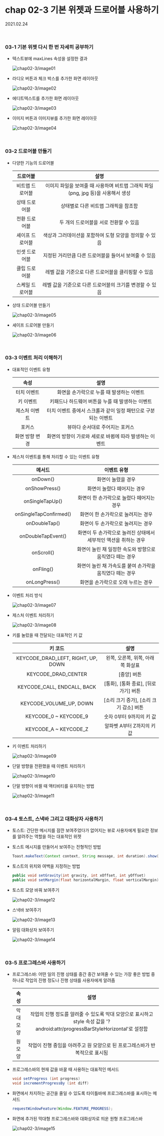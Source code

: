 # chap 02-3 기본 위젯과 드로어블 사용하기

2021.02.24

<br>

### 03-1 기본 위젯 다시 한 번 자세히 공부하기

* 텍스트뷰에 maxLines 속성을 설정한 결과

  ![chap02-3/image01](https://github.com/hyunmin0317/AndroidProgramming/blob/master/chap02/section3/github/image01.png?raw=true)

* 라디오 버튼과 체크 박스를 추가한 화면 레이아웃

  ![chap02-3/image02](https://github.com/hyunmin0317/AndroidProgramming/blob/master/chap02/section3/github/image02.png?raw=true)

* 에디트텍스트를 추가한 화면 레이아웃

  ![chap02-3/image03](https://github.com/hyunmin0317/AndroidProgramming/blob/master/chap02/section3/github/image03.png?raw=true)

* 이미지 버튼과 이미지뷰를 추가한 화면 레이아웃

  ![chap02-3/image04](https://github.com/hyunmin0317/AndroidProgramming/blob/master/chap02/section3/github/image04.png?raw=true)

<br>

### 03-2 드로어블 만들기

* 다양한 기능의 드로어블

  |    드로어블     |                             설명                             |
  | :-------------: | :----------------------------------------------------------: |
  | 비트맵 드로어블 | 이미지 파일을 보여줄 때 사용하며 비트맵 그래픽 파일 (png, jpg 등)을 사용해서 생성 |
  |  상태 드로어블  |             상태별로 다른 비트맵 그래픽을 참조함             |
  |  전환 드로어블  |            두 개의 드로어블을 서로 전환할 수 있음            |
  | 셰이프 드로어블 |   색상과 그러데이션을 포함하여 도형 모양을 정의할 수 있음    |
  |  인셋 드로어블  |    지정된 거리만큼 다른 드로어블을 들어서 보여줄 수 있음     |
  |  클립 드로어블  |     레벨 값을 기준으로 다른 드로어블을 클리핑할 수 있음      |
  | 스케일 드로어블 |   레벨 값을 기준으로 다른 드로어블의 크기를 변경할 수 있음   |

* 상태 드로어블 만들기

  ![chap02-3/image05](https://github.com/hyunmin0317/AndroidProgramming/blob/master/chap02/section3/github/image05.png?raw=true)

* 셰이프 드로어블 만들기

  ![chap02-3/image06](https://github.com/hyunmin0317/AndroidProgramming/blob/master/chap02/section3/github/image06.png?raw=true)

<br>

### 03-3 이벤트 처리 이해하기

* 대표적인 이벤트 유형

  |      속성      |                             설명                             |
  | :------------: | :----------------------------------------------------------: |
  |  터치 이벤트   |          화면을 손가락으로 누를 때 발생하는 이벤트           |
  |   키 이벤트    |       키패드나 하드웨어 버튼을 누를 때 발생하는 이벤트       |
  | 제스처 이벤트  | 터치 이벤트 중에서 스크롤과 같이 일정 패턴으로 구분되는 이벤트 |
  |     포커스     |               뷰마다 순서대로 주어지는 포커스                |
  | 화면 방향 변경 |   화면의 방향이 가로와 세로로 바뀜에 따라 발생하는 이벤트    |

* 제스처 이벤트를 통해 처리할 수 있는 이벤트 유형

  |         메서드         |                         이벤트 유형                          |
  | :--------------------: | :----------------------------------------------------------: |
  |        onDown()        |                      화면이 눌렸을 경우                      |
  |     onShowPress()      |                 화면이 눌렸다 떼어지는 경우                  |
  |    onSingleTapUp()     |          화면이 한 손가락으로 눌렸다 떼어지는 경우           |
  | onSingleTapConfirmed() |              화면이 한 손가락으로 눌려지는 경우              |
  |     onDoubleTap()      |              화면이 두 손가락으로 눌려지는 경우              |
  |   onDoubleTapEvent()   | 화면이 두 손가락으로 눌려진 상태에서 세부적인 액션을 취하는 경우 |
  |       onScroll()       |   화면이 눌린 채 일정한 속도와 방향으로 움직였다 떼는 경우   |
  |       onFling()        |   화면이 눌린 채 가속도를 붙여 손가락을 움직였다 떼는 경우   |
  |     onLongPress()      |              화면을 손가락으로 오래 누르는 경우              |

* 이벤트 처리 방식

  ![chap02-3/image07](https://github.com/hyunmin0317/AndroidProgramming/blob/master/chap02/section3/github/image07.png?raw=true)

* 제스처 이벤트 처리하기

  ![chap02-3/image08](https://github.com/hyunmin0317/AndroidProgramming/blob/master/chap02/section3/github/image08.png?raw=true)

* 키를 눌렀을 때 전달되는 대표적인 키 값

  |              키 코드               |                  설명                   |
  | :--------------------------------: | :-------------------------------------: |
  | KEYCODE_DRAD_LEFT, RIGHT, UP, DOWN |    왼쪽, 오른쪽, 위쪽, 아래쪽 화살표    |
  |        KEYCODE_DRAD_CENTER         |               [중앙] 버튼               |
  |    KEYCODE_CALL, ENDCALL, BACK     |  [통화], [통화 종료], [뒤로 가기] 버튼  |
  |      KEYCODE_VOLUME_UP, DOWN       | [소리 크기 증가], [소리 크기 감소] 버튼 |
  |       KEYCODE_0 ~ KEYCODE_9        |        숫자 0부터 9까지의 키 값         |
  |       KEYCODE_A ~ KEYCODE_Z        |       알파벳 A부터 Z까지의 키 값        |

* 키 이벤트 처리하기

  ![chap02-3/image09](https://github.com/hyunmin0317/AndroidProgramming/blob/master/chap02/section3/github/image09.png?raw=true)

* 단말 방향을 전환했을 때 이벤트 처리하기

  ![chap02-3/image10](https://github.com/hyunmin0317/AndroidProgramming/blob/master/chap02/section3/github/image10.png?raw=true)
  
* 단말 방향이 바뀔 때 액티비티를 유지하는 방법

  ![chap02-3/image11](https://github.com/hyunmin0317/AndroidProgramming/blob/master/chap02/section3/github/image11.png?raw=true)

<br>

### 03-4 토스트, 스낵바 그리고 대화상자 사용하기

* 토스트: 간단한 메시지를 잠깐 보여주었다가 없어지는 뷰로 사용자에게 필요한 정보를 알려주는 역할을 하는 대표적인 위젯

* 토스트 메시지를 만들어서 보여주는 전형적인 방법

  ```java
  Toast.makeText(Context context, String message, int duration).show();
  ```

* 토스트의 위치와 여백을 지정하는 방법

  ```java
  public void setGravity(int gravity, int xOffset, int yOffset)
  public void setMargin(float horizontalMargin, float verticalMargin)
  ```

* 토스트 모양 바꿔 보여주기

  ![chap02-3/image12](https://github.com/hyunmin0317/AndroidProgramming/blob/master/chap02/section3/github/image12.png?raw=true)

* 스낵바 보여주기

  ![chap02-3/image13](https://github.com/hyunmin0317/AndroidProgramming/blob/master/chap02/section3/github/image13.png?raw=true)

* 알림 대화상자 보여주기

  ![chap02-3/image14](https://github.com/hyunmin0317/AndroidProgramming/blob/master/chap02/section3/github/image14.png?raw=true)

<br>

### 03-5 프로그레스바 사용하기

* 프로그레스바: 어떤 일의 진행 상태를 중간 중간 보여줄 수 있는 가장 좋은 방법 중 하나로 작업의 진행 정도나 진행 상태를 사용자에게 알려줌

  |   속성    |                             설명                             |
  | :-------: | :----------------------------------------------------------: |
  | 막대 모양 | 작업의 진행 정도를 알려줄 수 있도록 막대 모양으로 표시하고 style 속성 값을 '?android:attr/progressBarStyleHorizontal'로 설정함 |
  |  원 모양  | 작업이 진행 중임을 아려주고 원 모양으로 된 프로그레스바가 반복적으로 표시됨 |

* 프로그레스바의 현재 값을 바꿀 때 사용하는 대표적인 메서드

  ```java
  void setProgress (int progress)
  void incrementProgressBy (int diff)
  ```

* 화면에서 차지하는 공간을 줄일 수 있도록 타이틀바에 프로그레스바를 표시하는 메서드

  ```java
  requestWindowFeature(Window.FEATURE_PROGRESS);
  ```

* 화면에 추가된 막대형 프로그레스바와 대화상자로 띄운 원형 프로그레스바

  ![chap02-3/image15](https://github.com/hyunmin0317/AndroidProgramming/blob/master/chap02/section3/github/image15.png?raw=true)

